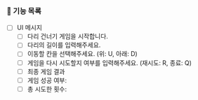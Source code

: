 ### 👊 기능 목록 
- [ ] UI 메시지
  - [ ] 다리 건너기 게임을 시작합니다.
  - [ ] 다리의 길이를 입력해주세요.
  - [ ] 이동할 칸을 선택해주세요. (위: U, 아래: D)
  - [ ] 게임을 다시 시도할지 여부를 입력해주세요. (재시도: R, 종료: Q)
  - [ ] 최종 게임 결과
  - [ ] 게임 성공 여부:
  - [ ] 총 시도한 횟수:
